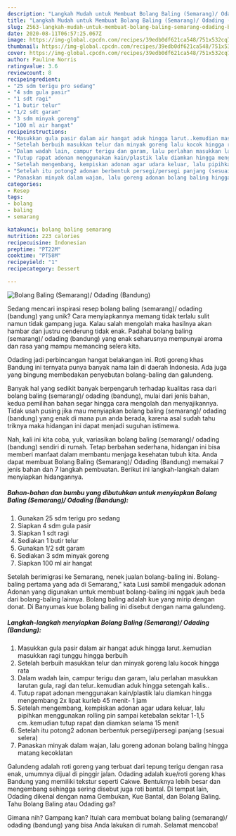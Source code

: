 ```yaml
---
description: "Langkah Mudah untuk Membuat Bolang Baling (Semarang)/ Odading (Bandung) Anti Gagal"
title: "Langkah Mudah untuk Membuat Bolang Baling (Semarang)/ Odading (Bandung) Anti Gagal"
slug: 2563-langkah-mudah-untuk-membuat-bolang-baling-semarang-odading-bandung-anti-gagal
date: 2020-08-11T06:57:25.067Z
image: https://img-global.cpcdn.com/recipes/39edb0df621ca548/751x532cq70/bolang-baling-semarang-odading-bandung-foto-resep-utama.jpg
thumbnail: https://img-global.cpcdn.com/recipes/39edb0df621ca548/751x532cq70/bolang-baling-semarang-odading-bandung-foto-resep-utama.jpg
cover: https://img-global.cpcdn.com/recipes/39edb0df621ca548/751x532cq70/bolang-baling-semarang-odading-bandung-foto-resep-utama.jpg
author: Pauline Norris
ratingvalue: 3.6
reviewcount: 8
recipeingredient:
- "25 sdm terigu pro sedang"
- "4 sdm gula pasir"
- "1 sdt ragi"
- "1 butir telur"
- "1/2 sdt garam"
- "3 sdm minyak goreng"
- "100 ml air hangat"
recipeinstructions:
- "Masukkan gula pasir dalam air hangat aduk hingga larut..kemudian masukkan ragi tunggu hingga berbuih"
- "Setelah berbuih masukkan telur dan minyak goreng lalu kocok hingga rata"
- "Dalam wadah lain, campur terigu dan garam, lalu perlahan masukkan larutan gula, ragi dan telur..kemudian aduk hingga setengah kalis.."
- "Tutup rapat adonan menggunakan kain/plastik lalu diamkan hingga mengembang 2x lipat kurleb 45 menit- 1 jam"
- "Setelah mengembang, kempiskan adonan agar udara keluar, lalu pipihkan menggunakan rolling pin sampai ketebalan sekitar 1-1,5 cm..kemudian tutup rapat dan diamkan selama 15 menit"
- "Setelah itu potong2 adonan berbentuk persegi/persegi panjang (sesuai selera)"
- "Panaskan minyak dalam wajan, lalu goreng adonan bolang baling hingga matang kecoklatan"
categories:
- Resep
tags:
- bolang
- baling
- semarang

katakunci: bolang baling semarang 
nutrition: 223 calories
recipecuisine: Indonesian
preptime: "PT22M"
cooktime: "PT58M"
recipeyield: "1"
recipecategory: Dessert

---
```



![Bolang Baling (Semarang)/ Odading (Bandung)](https://img-global.cpcdn.com/recipes/39edb0df621ca548/751x532cq70/bolang-baling-semarang-odading-bandung-foto-resep-utama.jpg)

Sedang mencari inspirasi resep bolang baling (semarang)/ odading (bandung) yang unik? Cara menyiapkannya memang tidak terlalu sulit namun tidak gampang juga. Kalau salah mengolah maka hasilnya akan hambar dan justru cenderung tidak enak. Padahal bolang baling (semarang)/ odading (bandung) yang enak seharusnya mempunyai aroma dan rasa yang mampu memancing selera kita.

Odading jadi perbincangan hangat belakangan ini. Roti goreng khas Bandung ini ternyata punya banyak nama lain di daerah Indonesia. Ada juga yang bingung membedakan penyebutan bolang-baling dan galundeng.

Banyak hal yang sedikit banyak berpengaruh terhadap kualitas rasa dari bolang baling (semarang)/ odading (bandung), mulai dari jenis bahan, kedua pemilihan bahan segar hingga cara mengolah dan menyajikannya. Tidak usah pusing jika mau menyiapkan bolang baling (semarang)/ odading (bandung) yang enak di mana pun anda berada, karena asal sudah tahu triknya maka hidangan ini dapat menjadi suguhan istimewa.


Nah, kali ini kita coba, yuk, variasikan bolang baling (semarang)/ odading (bandung) sendiri di rumah. Tetap berbahan sederhana, hidangan ini bisa memberi manfaat dalam membantu menjaga kesehatan tubuh kita. Anda dapat membuat Bolang Baling (Semarang)/ Odading (Bandung) memakai 7 jenis bahan dan 7 langkah pembuatan. Berikut ini langkah-langkah dalam menyiapkan hidangannya.

<!--inarticleads1-->

##### Bahan-bahan dan bumbu yang dibutuhkan untuk menyiapkan Bolang Baling (Semarang)/ Odading (Bandung):

1. Gunakan 25 sdm terigu pro sedang
1. Siapkan 4 sdm gula pasir
1. Siapkan 1 sdt ragi
1. Sediakan 1 butir telur
1. Gunakan 1/2 sdt garam
1. Sediakan 3 sdm minyak goreng
1. Siapkan 100 ml air hangat


Setelah berimigrasi ke Semarang, nenek jualan bolang-baling ini. Bolang-baling pertama yang ada di Semarang,&#34; kata Lusi sambil mengaduk adonan Adonan yang digunakan untuk membuat bolang-baling ini nggak jauh beda dari bolang-baling lainnya. Bolang baling adalah kue yang mirip dengan donat. Di Banyumas kue bolang baling ini disebut dengan nama galundeng. 

<!--inarticleads2-->

##### Langkah-langkah menyiapkan Bolang Baling (Semarang)/ Odading (Bandung):

1. Masukkan gula pasir dalam air hangat aduk hingga larut..kemudian masukkan ragi tunggu hingga berbuih
1. Setelah berbuih masukkan telur dan minyak goreng lalu kocok hingga rata
1. Dalam wadah lain, campur terigu dan garam, lalu perlahan masukkan larutan gula, ragi dan telur..kemudian aduk hingga setengah kalis..
1. Tutup rapat adonan menggunakan kain/plastik lalu diamkan hingga mengembang 2x lipat kurleb 45 menit- 1 jam
1. Setelah mengembang, kempiskan adonan agar udara keluar, lalu pipihkan menggunakan rolling pin sampai ketebalan sekitar 1-1,5 cm..kemudian tutup rapat dan diamkan selama 15 menit
1. Setelah itu potong2 adonan berbentuk persegi/persegi panjang (sesuai selera)
1. Panaskan minyak dalam wajan, lalu goreng adonan bolang baling hingga matang kecoklatan


Galundeng adalah roti goreng yang terbuat dari tepung terigu dengan rasa enak, umumnya dijual di pinggir jalan. Odading adalah kue/roti goreng khas Bandung yang memiliki tekstur seperti Cakwe. Bentuknya lebih besar dan mengembang sehingga sering disebut juga roti bantal. Di tempat lain, Odading dikenal dengan nama Gembukan, Kue Bantal, dan Bolang Baling. Tahu Bolang Baling atau Odading ga? 

Gimana nih? Gampang kan? Itulah cara membuat bolang baling (semarang)/ odading (bandung) yang bisa Anda lakukan di rumah. Selamat mencoba!
